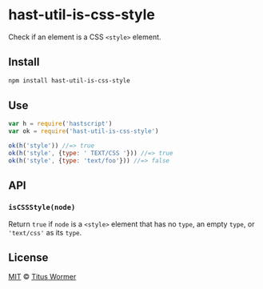 <!--This file is generated by `build-packages.js`-->

# hast-util-is-css-style

Check if an element is a CSS `<style>` element.

## Install

```sh
npm install hast-util-is-css-style
```

## Use

```js
var h = require('hastscript')
var ok = require('hast-util-is-css-style')

ok(h('style')) //=> true
ok(h('style', {type: ' TEXT/CSS '})) //=> true
ok(h('style', {type: 'text/foo'})) //=> false
```

## API

### `isCSSStyle(node)`

Return `true` if `node` is a `<style>` element that has no `type`, an empty
`type`, or `'text/css'` as its `type`.

## License

[MIT](https://github.com/rehypejs/rehype-minify/blob/master/license) © [Titus Wormer](https://wooorm.com)
